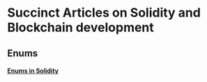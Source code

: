 # Succinct Articles on Solidity and Blockchain development 

## Enums

#### [Enums in Solidity](enum/enum_main.md)
